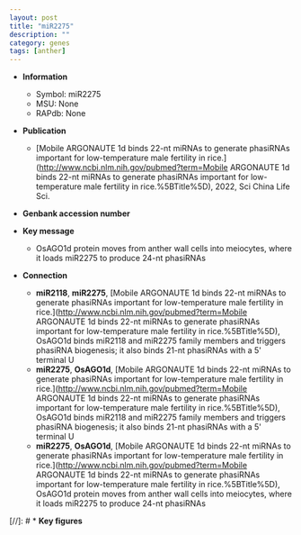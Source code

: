 ```yaml
---
layout: post
title: "miR2275"
description: ""
category: genes
tags: [anther]
---
```


* **Information**  
    + Symbol: miR2275  
    + MSU: None  
    + RAPdb: None  

* **Publication**  
    + [Mobile ARGONAUTE 1d binds 22-nt miRNAs to generate phasiRNAs important for low-temperature male fertility in rice.](http://www.ncbi.nlm.nih.gov/pubmed?term=Mobile ARGONAUTE 1d binds 22-nt miRNAs to generate phasiRNAs important for low-temperature male fertility in rice.%5BTitle%5D), 2022, Sci China Life Sci.

* **Genbank accession number**  

* **Key message**  
    + OsAGO1d protein moves from anther wall cells into meiocytes, where it loads miR2275 to produce 24-nt phasiRNAs

* **Connection**  
    + __miR2118__, __miR2275__, [Mobile ARGONAUTE 1d binds 22-nt miRNAs to generate phasiRNAs important for low-temperature male fertility in rice.](http://www.ncbi.nlm.nih.gov/pubmed?term=Mobile ARGONAUTE 1d binds 22-nt miRNAs to generate phasiRNAs important for low-temperature male fertility in rice.%5BTitle%5D),  OsAGO1d binds miR2118 and miR2275 family members and triggers phasiRNA biogenesis; it also binds 21-nt phasiRNAs with a 5&#x27; terminal U
    + __miR2275__, __OsAGO1d__, [Mobile ARGONAUTE 1d binds 22-nt miRNAs to generate phasiRNAs important for low-temperature male fertility in rice.](http://www.ncbi.nlm.nih.gov/pubmed?term=Mobile ARGONAUTE 1d binds 22-nt miRNAs to generate phasiRNAs important for low-temperature male fertility in rice.%5BTitle%5D),  OsAGO1d binds miR2118 and miR2275 family members and triggers phasiRNA biogenesis; it also binds 21-nt phasiRNAs with a 5&#x27; terminal U
    + __miR2275__, __OsAGO1d__, [Mobile ARGONAUTE 1d binds 22-nt miRNAs to generate phasiRNAs important for low-temperature male fertility in rice.](http://www.ncbi.nlm.nih.gov/pubmed?term=Mobile ARGONAUTE 1d binds 22-nt miRNAs to generate phasiRNAs important for low-temperature male fertility in rice.%5BTitle%5D),  OsAGO1d protein moves from anther wall cells into meiocytes, where it loads miR2275 to produce 24-nt phasiRNAs

[//]: # * **Key figures**  


